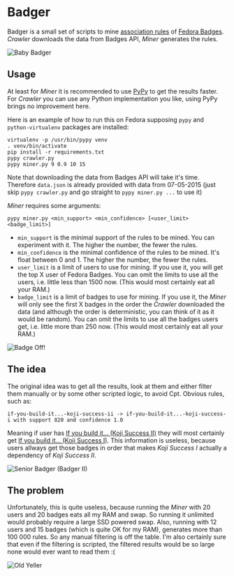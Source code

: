 Badger
======

Badger is a small set of scripts to mine [association rules](http://en.wikipedia.org/wiki/Association_rule_learning) of [Fedora Badges](https://badges.fedoraproject.org/). *Crawler* downloads the data from Badges API, *Miner* generates the rules.

![Baby Badger](https://badges.fedoraproject.org/pngs/baby-badger.png)

Usage
-----

At least for *Miner* it is recommended to use [PyPy](http://pypy.org/) to get the results faster. For *Crawler* you can use any Python implementation you like, using PyPy brings no improvement here.

Here is an example of how to run this on Fedora supposing `pypy` and `python-virtualenv` packages are installed:

    virtualenv -p /usr/bin/pypy venv
    . venv/bin/activate
    pip install -r requirements.txt
    pypy crawler.py
    pypy miner.py 9 0.9 10 15

Note that downloading the data from Badges API will take it's time. Therefore `data.json` is already provided with data from 07-05-2015 (just skip `pypy crawler.py` and go straight to `pypy miner.py ...` to use it)

*Miner* requires some arguments:

    pypy miner.py <min_support> <min_confidence> [<user_limit> <badge_limit>]

 * `min_support` is the minimal support of the rules to be mined. You can experiment with it. The higher the number, the fewer the rules.
 * `min_confidence` is the minimal confidence of the rules to be mined. It's float between 0 and 1. The higher the number, the fewer the rules.
 * `user_limit` is a limit of users to use for mining. If you use it, you will get the top X user of Fedora Badges. You can omit the limits to use all the users, i.e. little less than 1500 now. (This would most certainly eat all your RAM.)
 * `badge_limit` is a limit of badges to use for mining. If you use it, the *Miner* will only see the first X badges in the order the *Crawler* downloaded the data (and although the order is deterministic, you can think of it as it would be random). You can omit the limits to use all the badges users get, i.e. little more than 250 now. (This would most certainly eat all your RAM.)

![Badge Off!](https://badges.fedoraproject.org/pngs/badge-off.png)

The idea
--------

The original idea was to get all the results, look at them and either filter them manually or by some other scripted logic, to avoid Cpt. Obvious rules, such as:

    if-you-build-it...-koji-success-ii -> if-you-build-it...-koji-success-i with support 820 and confidence 1.0

Meaning if user has [If you build it... (Koji Success II)](https://badges.fedoraproject.org/badge/if-you-build-it...-koji-success-ii) they will most certainly get [If you build it... (Koji Success I)](https://badges.fedoraproject.org/badge/if-you-build-it...-koji-success-i). This information is useless, because users allways get those badges in order that makes *Koji Success I* actually a dependency of *Koji Success II*.

![Senior Badger (Badger II)](https://badges.fedoraproject.org/pngs/badger-02.png)

The problem
-----------

Unfortunately, this is quite useless, because running the *Miner* with 20 users and 20 badges eats all my RAM and swap. So running it unlimited would probably require a large SSD powered swap. Also, running with 12 users and 15 badges (which is quite OK for my RAM), generates more than 100 000 rules. So any manual filtering is off the table. I'm also certainly sure that even if the filtering is scripted, the filtered results would be so large none would ever want to read them :(

![Old Yeller](https://badges.fedoraproject.org/pngs/pkgdb-old-yeller.png)
